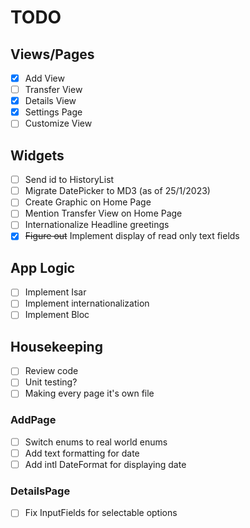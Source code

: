 # TODO

## Views/Pages
- [x] Add View
- [ ] Transfer View
- [x] Details View
- [x] Settings Page
- [ ] Customize View

## Widgets
- [ ] Send id to HistoryList
- [ ] Migrate DatePicker to MD3 (as of 25/1/2023)
- [ ] Create Graphic on Home Page
- [ ] Mention Transfer View on Home Page
- [ ] Internationalize Headline greetings
- [x] ~~Figure out~~ Implement display of read only text fields

## App Logic
- [ ] Implement Isar
- [ ] Implement internationalization
- [ ] Implement Bloc

## Housekeeping
- [ ] Review code
- [ ] Unit testing?
- [ ] Making every page it's own file

### AddPage
- [ ] Switch enums to real world enums
- [ ] Add text formatting for date
- [ ] Add intl DateFormat for displaying date

### DetailsPage
- [ ] Fix InputFields for selectable options
